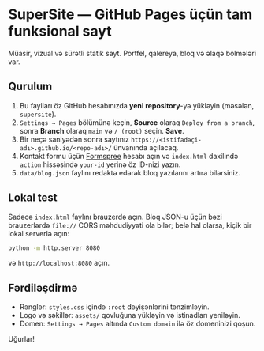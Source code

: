 
# SuperSite — GitHub Pages üçün tam funksional sayt

Müasir, vizual və sürətli statik sayt. Portfel, qalereya, bloq və əlaqə bölmələri var.

## Qurulum

1. Bu faylları öz GitHub hesabınızda **yeni repository**-yə yükləyin (məsələn, `supersite`).
2. `Settings → Pages` bölümünə keçin, **Source** olaraq `Deploy from a branch`, sonra **Branch** olaraq `main` və `/ (root)` seçin. **Save**.
3. Bir neçə saniyədən sonra saytınız `https://<istifadəçi-adı>.github.io/<repo-adı>/` ünvanında açılacaq.
4. Kontakt formu üçün [Formspree](https://formspree.io/) hesabı açın və `index.html` daxilində `action` hissəsində `your-id` yerinə öz ID-nizi yazın.
5. `data/blog.json` faylını redaktə edərək bloq yazılarını artıra bilərsiniz.

## Lokal test
Sadəcə `index.html` faylını brauzerdə açın. Bloq JSON-u üçün bəzi brauzerlərdə `file://` CORS məhdudiyyəti ola bilər; belə hal olarsa, kiçik bir lokal serverlə açın:
```bash
python -m http.server 8080
```
və `http://localhost:8080` açın.

## Fərdiləşdirmə
- Rənglər: `styles.css` içində `:root` dəyişənlərini tənzimləyin.
- Logo və şəkillər: `assets/` qovluğuna yükləyin və istinadları yeniləyin.
- Domen: `Settings → Pages` altında `Custom domain` ilə öz domeninizi qoşun.

Uğurlar!
